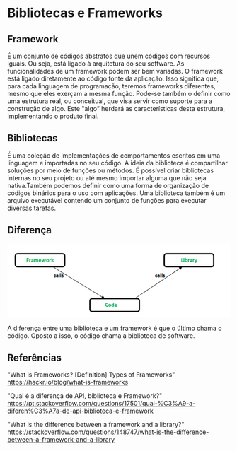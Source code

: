 # Bibliotecas e Frameworks

## Framework
É um conjunto de códigos abstratos que unem códigos com recursos iguais. Ou seja, está ligado à arquitetura do seu software. As funcionalidades de um framework podem ser bem variadas.
O framework está ligado diretamente ao código fonte da aplicação. Isso significa que, para cada linguagem de programação, teremos frameworks diferentes, mesmo que eles exerçam a mesma função.
Pode-se também o definir como uma estrutura real, ou conceitual, que visa servir como suporte para a construção de algo. Este "algo” herdará as características desta estrutura, implementando o produto final.

## Bibliotecas 

É uma coleção de implementações de comportamentos escritos em uma linguagem e importadas no seu código.
A ideia da biblioteca é compartilhar soluções por meio de funções ou métodos. É possível criar bibliotecas internas no seu projeto ou até mesmo importar alguma que não seja nativa.Também podemos definir como uma forma de organização de códigos binários para o uso com aplicações. Uma biblioteca também é um arquivo executável contendo um conjunto de funções para executar diversas tarefas. 


## Diferença
<p align= "center">
<img src= "https://github.com/botelholarissa/exercicio-aula1-larissa/blob/master/img/diferenca.png">
<p>
A diferença entre uma biblioteca e um framework é que o último chama o código. Oposto a isso, o código chama a biblioteca de software.

## Referências
"What is Frameworks? [Definition] Types of Frameworks" https://hackr.io/blog/what-is-frameworks

"Qual é a diferença de API, biblioteca e Framework?" https://pt.stackoverflow.com/questions/17501/qual-%C3%A9-a-diferen%C3%A7a-de-api-biblioteca-e-framework

"What is the difference between a framework and a library?" https://stackoverflow.com/questions/148747/what-is-the-difference-between-a-framework-and-a-library